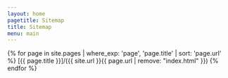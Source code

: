 ```yaml
---
layout: home
pagetitle: Sitemap
title: Sitemap
menu: main
---
```

{% for page in site.pages | where_exp: 'page', 'page.title' | sort: 'page.url' %}
  [{{ page.title }}]/({{ site.url }}{{ page.url | remove: "index.html" }})
{% endfor %}
